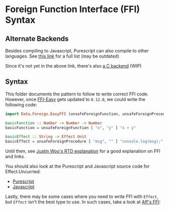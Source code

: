 # Foreign Function Interface (FFI) Syntax

## Alternate Backends

Besides compiling to Javascript, Purescript can also compile to other languages. See [this link](https://github.com/purescript/documentation/blob/master/ecosystem/Alternate-backends.md) for a full list (may be outdated)

Since it's not yet in the above link, there's also [a C backend](https://github.com/pure-c/pure-c) (WIP)

## Syntax

This folder documents the pattern to follow to write correct FFI code. However, once [FFI-Easy](https://pursuit.purescript.org/packages/purescript-easy-ffi/2.1.2) gets updated to `0.12.0`, we could write the following code:
```purescript
import Data.Foreign.EasyFFI (unsafeForeignFunction, unsafeForeignProcedure)

basicFunction :: Number -> Number -> Number
basicFunction = unsafeForeignFunction [ "x", "y" ] "x + y"

basicEffect :: String -> Effect Unit
basicEffect = unsafeForeignProcedure [ "msg", "" ] "console.log(msg);"
```

Until then, see [Justin Woo's RTD explanation](https://purescript-resources.readthedocs.io/en/latest/ffi.html) for a good explanation on FFI and links.

You should also look at the Purescript and Javascript source code for Effect.Uncurried:
- [Purescript](https://github.com/purescript/purescript-effect/blob/v2.0.0/src/Effect/Uncurried.purs#L139)
- [Javascript](https://github.com/purescript/purescript-effect/blob/v2.0.0/src/Effect/Uncurried.js#L1)

Lastly, there may be some cases where you need to write FFI with `Effect`, but `Effect` isn't the best type to use. In such cases, take a look at [Aff's FFI](https://pursuit.purescript.org/packages/purescript-aff/5.0.2/docs/Effect.Aff.Compat):
